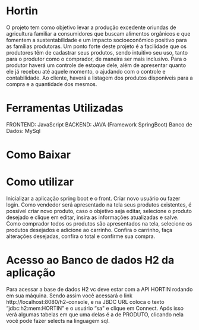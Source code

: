 # Hortin

O projeto tem como objetivo levar a produção excedente oriundas de agricultura familiar a consumidores que buscam alimentos orgânicos e que fomentem a sustentabilidade e um impacto socioeconômico positivo para as famílias produtoras.
Um ponto forte deste projeto é a facilidade que os produtores têm de cadastrar seus produtos, sendo intuitivo seu uso, tanto para o produtor como o comprador, de maneira ser mais inclusivo.
Para o produtor haverá um controle de estoque dele, além de apresentar quanto ele já recebeu até aquele momento, o ajudando com o controle e contabilidade.
Ao cliente, haverá a listagem dos produtos disponíveis para a compra e a quantidade dos mesmos.

# Ferramentas Utilizadas
 FRONTEND:
  JavaScript
 BACKEND:
  JAVA (Framework SpringBoot)
 Banco de Dados:
  MySql

# Como Baixar

# Como utilizar
Inicializar a aplicação spring boot e o front. Criar novo usuário ou fazer login. Como vendedor será apresentado na tela seus produtos existentes, é possível criar novo produto, caso o objetivo seja editar, selecione o produto desejado e clique em editar, insira as informações atualizadas e salve.
Como comprador todos os produtos são apresentados na tela, selecione os produtos desejados e adicione ao carrinho. Confira o carrinho, faça alterações desejadas, confira o total e confirme sua compra.

# Acesso ao Banco de dados H2 da aplicação
Para acessar a base de dados H2 vc deve estar com a API HORTIN rodando em sua máquina. Sendo assim você acessará o link  http://localhost:8080/h2-console, e na JBDC URL coloca o texto “jdbc:h2:mem:HORTIN” e o usuário “sa" e clique em Connect. Após isso verá algumas tabelas em que uma delas é a de PRODUTO, clicando nela você pode fazer selects na linguagem sql.
